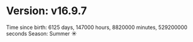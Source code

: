 # Version: v16.9.7
Time since birth: 6125 days, 147000 hours, 8820000 minutes, 529200000 seconds
Season: Summer ☀️
